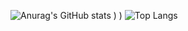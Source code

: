 ![Anurag's GitHub stats](https://github-readme-stats.vercel.app/api?username=Bicheng-guo&hide=contribs,prs&count_private=true&show_icons=true)
)
)
![Top Langs](https://github-readme-stats.vercel.app/api/top-langs/?username=Bicheng-guo&layout=compact)
